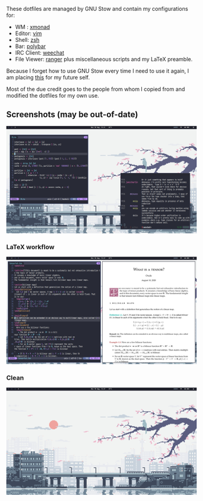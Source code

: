 
These dotfiles are managed by GNU Stow and contain my configurations for:
- WM : [xmonad](https://xmonad.org/)
- Editor: [vim](https://www.vim.org/)
- Shell: [zsh](https://github.com/ohmyzsh/ohmyzsh)
- Bar: [polybar](https://github.com/polybar/polybar)
- IRC Client: [weechat](https://weechat.org/)
- File Viewer: [ranger](https://github.com/ranger/ranger)
plus miscellaneous scripts and my LaTeX preamble.

Because I forget how to use GNU Stow every time I need to use it again, I am placing [this](https://alexpearce.me/2016/02/managing-dotfiles-with-stow/) for my future self.

Most of the due credit goes to the people from whom I copied from and modified the dotfiles for my own use.

## Screenshots (may be out-of-date)

![Floating windows running vim and weechat](screen.png)

### LaTeX workflow
![Editing a LaTeX file.](texing.png)

### Clean
![Only the bar and wallpaper are shown.](clean.png)
